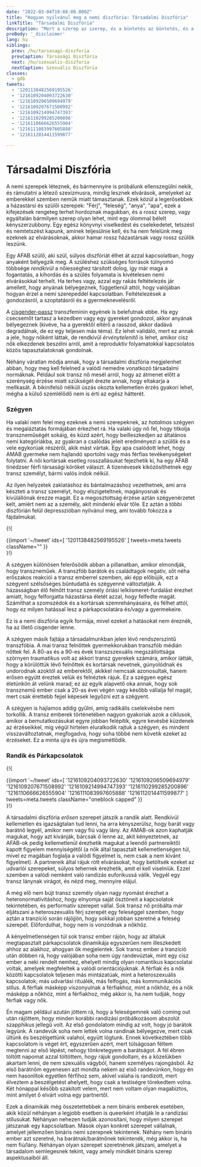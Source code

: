 ```yaml
---
date: "2022-03-04T19:08:00.000Z"
title: "Hogyan nyilvánul meg a nemi diszfória: Társadalmi Diszfória"
linkTitle: "Társadalmi Diszfória"
description: "Mert a szerep az szerep, és a büntetés az büntetés, és a rossz szerepben élni súlyos árat jelent."
preBody: '_disclaimer'
lang: hu
siblings:
  prev: /hu/tarsasagi-diszforia
  prevCaption: Társasági Diszfória
  next: /hu/szexualis-diszforia
  nextCaption: Szexuális Diszfória
classes:
  - gdb
tweets:
  - '1201138482569195526'
  - '1216109204093722630'
  - '1216109206509694979'
  - '1216109207671508992'
  - '1216109214994747393'
  - '1216110299285200896'
  - '1216110666626555904'
  - '1216111083997605888'
  - '1216112014411599877'

---
```


# Társadalmi Diszfória

A nemi szerepek léteznek, és bármennyire is próbálunk ellenszegülni nekik, és rámutatni a létező szexizmusra, mindig lesznek elvárások, amelyeket az emberekkel szemben nemük miatt támasztanak. Ezek közül a legerősebbek a házastársi és szülői szerepek: "Férj", "feleség", "anya", "apa", ezek a kifejezések rengeteg terhet hordoznak magukban, és a rossz szerep, vagy egyáltalán bármilyen szerep olyan lehet, mint egy ólommal bélelt kényszerzubbony. Egy egész könyvnyi viselkedést és cselekedetet, tetszést és nemtetszést kapunk, aminek teljesülnie kell, és ha nem felelünk meg ezeknek az elvárásoknak, akkor hamar rossz házastársak vagy rossz szülők leszünk.

Egy AFAB szülő, aki szül, súlyos diszfóriát élhet át azzal kapcsolatban, hogy anyaként bélyegzik meg. A szüléshez szükséges források túlnyomó többsége *rendkívül* a nőiességhez társított dolog, így már maga a fogantatás, a kihordás és a szülés folyamata is kivételesen nemi elvárásokkal terhelt. Ha terhes vagy, azzal egy rakás feltételezés jár amellett, hogy anyának bélyegeznek, függetlenül attól, hogy valójában hogyan érzel a nemi szerepeddel kapcsolatban. Feltételezések a gondozásról, a szoptatásról és a gyermeknevelésről.

A [cisgender-passz](https://en.wikipedia.org/wiki/Passing_(gender)) transzfeminin egyének is belefutnak ebbe. Ha egy csecsemőt tartasz a kezedben vagy egy gyereket gondozol, akkor anyának bélyegeznek (kivéve, ha a gyerektől eltérő a rasszod, akkor dadává degradálnak, de ez egy teljesen más téma). Ez lehet validáló, mert ez annak a jele, hogy nőként láttak, de rendkívül *érvénytelenítő* is lehet, amikor cisz nők elkezdenek beszélni arról, amit a reproduktív folyamatokkal kapcsolatos közös tapasztalatoknak gondolnak.

Néhány váratlan módja annak, hogy a társadalmi diszfória megjelenhet abban, hogy meg kell felelned a valódi nemedre vonatkozó társadalmi normáknak. Például sok transz nő mesél arról, hogy az átmenet előtt a szerénység érzése miatt szükségét érezte annak, hogy eltakarja a mellkasát. A bikinifelső nélküli úszás okozta kellemetlen érzés gyakori lehet, mégha a külső szemlélődő nem is érti az egész hátterét.

### Szégyen

Ha valaki nem felel meg ezeknek a nemi szerepeknek, az *hatalmas* szégyen és megaláztatás formájában érkezhet rá. Ha valaki úgy nő fel, hogy titkolja transzneműségét sokáig, és küzd azért, hogy beilleszkedjen az általános nemi kategóriákba, az gyakran a csalódás jeleit eredményezi a szülők és a vele egykorúak részéről, akik mást vártak. Egy apa csalódott lehet, hogy AMAB gyermeke nem hajlandó sportolni vagy más férfias tevékenységeket folytatni. A női kortársak esetleg rosszallásukat fejezhetik ki, ha egy AFAB tinédzser férfi társasági köröket választ. A tizenévesek kiközösíthetnek egy transz személyt, bármi valós indok nélkül.

Az ilyen helyzetek zaklatáshoz és bántalmazáshoz vezethetnek, ami arra készteti a transz személyt, hogy elszigeteltnek, magányosnak és kívülállónak érezze magát. Ez a megosztottság érzése aztán szégyenérzetet kelt, amiért nem az a személy, akit mindenki elvár tőle. Ez aztán a többi diszfórián felül depresszióban nyilvánul meg, ami tovább fokozza a fájdalmukat.

{!{ <div class="gutter">{{import '~/tweet' ids=[
    '1201138482569195526'
] tweets=meta.tweets className="" }}</div> }!}

A szégyen különösen felerősödik abban a pillanatban, amikor elmondják, hogy transzneműek. A transzfób barátok és családtagok negatív, sőt néha erőszakos reakciói a transz emberrel szemben, aki épp előbújik, ezt a szégyent szélsőséges bűntudattá és szégyenné változtatják. A házasságban élő felnőtt transz személy óriási lelkiismeret-furdalást érezhet amiatt, hogy felforgatta házastársa életét azzal, hogy felfedte magát. Számíthat a szomszédok és a kortársak szemrehányásaira, és félhet attól, hogy ez milyen hatással lesz a párkapcsolatára és/vagy a gyermekeire.

Ez is a nemi diszfória egyik formája, mivel ezeket a hatásokat nem éreznék, ha az illető cisgender lenne.

A szégyen másik fajtája a társadalmunkban jelen lévő rendszerszintű transzfóbia. A mai transz felnőttek gyermekkorukban transzfób médián nőttek fel. A 80-as és a 90-es évek transzszexuális megszállottsága szörnyen traumatikus volt az akkori transz gyerekek számára, amikor látták, hogy a körülöttük lévő felnőttek és kortársak nevetnek, gúnyolódnak és undorodnak azoktól az emberektől, akikkel nemcsak azonosultak, hanem erősen együtt éreztek velük és felnéztek rájuk. Ez a szégyen egész életünkön át velünk marad; ez az egyik alapvető oka annak, hogy sok transznemű ember csak a 20-as évei végén vagy később vállalja fel magát, mert csak érettebb fejjel képesek legyőzni ezt a szégyent.

A szégyen is hajlamos addig gyűlni, amíg radikális cselekvésbe nem torkollik. A transz emberek történetében nagyon gyakoriak azok a ciklusok, amikor a bemutatkozásukat egyre jobban felépítik, egyre kevésbé küzdenek az érzéseikkel, míg végül hirtelen eluralkodik rajtuk a szégyen, és mindent visszaváltoztatnak, megfogadva, hogy soha többé nem követik ezeket az érzéseket. Ez a minta újra és újra megismétlődik.

### Randik és Párkapcsolatok

{!{ <div class="gutter">{{import '~/tweet' ids=[
  '1216109204093722630'
  '1216109206509694979'
  '1216109207671508992'
  '1216109214994747393'
  '1216110299285200896'
  '1216110666626555904'
  '1216111083997605888'
  '1216112014411599877'
] tweets=meta.tweets className="oneblock capped" }}</div> }!}

A társadalmi diszfória *erősen* szerepet játszik a randik alatt. Rendkívül kellemetlen és igazságtalan tud lenni, ha arra kényszerülsz, hogy barát vagy barátnő legyél, amikor nem vagy fiú vagy lány. Az AMAB-ok azon kaphatják magukat, hogy azt kívánják, bárcsak *ő* lenne az, akit kényeztetnek, az AFAB-ok pedig kellemetlenül érezhetik magukat a leendő partnereiktől kapott figyelem mennyiségétől (a nők által tapasztalt kellemetlenségen túl, mivel ez magában foglalja a valódi figyelmet is, nem csak a nem kívánt figyelmet). A partnereik által rájuk rótt elvárásokat, hogy betöltsék ezeket az udvarlói szerepeket, súlyos tehernek érezhetik, amit el kell viselniük. Ezzel szemben a valódi nemként való randizás euforikussá válik. Vegyél egy transz lánynak virágot, és nézd meg, mennyire elájul.

A még elő nem bújt transz személy olyan nagy nyomást érezhet a heteronormativitáshoz, hogy elnyomja saját ösztöneit a kapcsolatok tekintetében, és performatív szerepet vállal. Sok transz nő próbálta már eljátszani a heteroszexuális férj szerepét egy feleséggel szemben, hogy aztán a tranzíció során rájöjjön, hogy sokkal jobban szeretné a feleség szerepét. Előfordulhat, hogy nem is vonzódnak a nőkhöz.

A kényelmetlenségen túl sok transz ember rájön, hogy az általuk megtapasztalt párkapcsolatok dinamikája egyszerűen nem illeszkedett ahhoz az alakhoz, ahogyan ők megjelentek. Sok transz ember a tranzíció után döbben rá, hogy valójában soha nem úgy randevúztak, mint egy cisz ember a neki rendelt nemhez, ehelyett mindig olyan romantikus kapcsolatai voltak, amelyek megfeleltek a valódi orientációjuknak. A férfiak és a nők közötti kapcsolatok teljesen más mintázatúak, mint a heteroszexuális kapcsolatok; más udvarlási rituálék, más felfogás, más kommunikációs stílus. A férfiak másképp viszonyulnak a férfiakhoz, mint a nőkhöz, és a nők másképp a nőkhöz, mint a férfiakhoz, még akkor is, ha nem tudják, hogy férfiak vagy nők.

Én magam például azután jöttem rá, hogy a feleségemnek való coming out után rájöttem, hogy minden korábbi randizási próbálkozásom abszolút szapphikus jellegű volt. Az első gondolatom mindig az volt, hogy jó barátok legyünk. A randevúk soha nem lettek volna randinak bélyegezve, mert csak ültünk és beszélgettünk valahol, együtt lógtunk. Ennek következtében több kapcsolatom is véget ért, egyszerűen azért, mert túlságosan féltem megtenni az első lépést, nehogy tönkretegyem a barátságot. A fél ébren töltött napomat azzal töltöttem, hogy rájuk gondoltam, és a közelükben akartam lenni, de nem szexuális vágyból, hanem személyes rajongásból. Az első barátnőm egyenesen azt mondta nekem az első randevúnkon, hogy én nem hasonlítok egyetlen férfihoz sem, akivel valaha is randizott, mert élveztem a beszélgetést ahelyett, hogy csak a testiségre törekedtem volna. Két hónappal később szakított velem, mert nem voltam olyan magabiztos, mint amilyet ő elvárt volna egy partnertől.

Ezek a dinamikák még összetettebbek a nem bináris emberek esetében, akik közül néhányan a legjobb esetben is queerként írhatják le a randizási stílusukat. Néhányan nehezen tudják azonosítani, hogy milyen szerepet játszanak egy kapcsolatban. Mások olyan konkrét szerepet vállalnak, amelyet jellemzően bináris nemi szerepnek tekintenek. Néhány nem bináris ember azt szeretné, ha barátnak/barátnőnek tekintenék, még akkor is, ha nem fiú/lány. Néhányan olyan szerepet szeretnének játszani, amelyet a társadalom semlegesnek tekint, vagy amely mindkét bináris szerep aspektusaiból áll.
